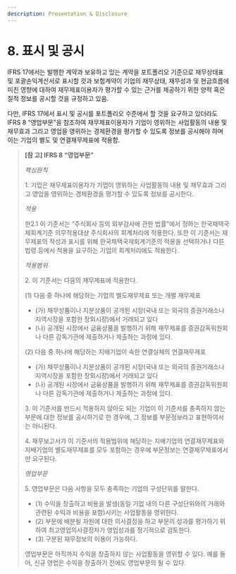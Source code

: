 ```yaml
---
description: Presentation & Disclosure
---
```


# 8. 표시 및 공시

IFRS 17에서는 발행한 계약과 보유하고 있는 계약을 포트폴리오 기준으로 재무상태표 및 포괄손익계산서로 표시할 것과 보험계약이 기업의 재무상태, 재무성과 및 현금흐름에 미친 영향에 대하여 재무제표이용자가 평가할 수 있는 근거를 제공하기 위한 양적 혹은 질적 정보를 공시할 것을 규정하고 있음.  &#x20;

다만, IFRS 17에서 표시 및 공시를 포트폴리오 수준에서 할 것을 요구하고 있더라도 IFRS 8 “영업부문”을 참조하여 재무제표이용자가 기업이 영위하는 사업활동의 내용 및 재무효과 그리고 영업을 영위하는 경제환경을 평가할 수 있도록 정보를 공시해야 하며 이는 기업의 별도 및 연결재무제표에 적용함.  &#x20;

> **\[참 고] IFRS 8 “영업부문”**   &#x20;
>
> _핵심원칙_
>
> 1\. 기업은 재무제표이용자가 기업이 영위하는 사업활동의 내용 및 재무효과 그리고 영업을 영위하는 경제환경을 평가할 수 있도록 정보를 공시한다.&#x20;
>
>> _적용_
>
> 한2.1 이 기준서는 “주식회사 등의 외부감사에 관한 법률”에서 정하는 한국채택국제회계기준 의무적용대상 주식회사의 회계처리에 적용한다. 또한 이 기준서는 재무제표의 작성과 표시를 위해 한국채택국제회계기준의 적용을 선택하거나 다른 법령 등에서 적용을 요구하는 기업의 회계처리에도 적용한다.
>
> _적용범위_
>
> 2\. 이 기준서는 다음의 재무제표에 적용한다.&#x20;
>
> (1) 다음 중 하나에 해당하는 기업의 별도재무제표 또는 개별 재무제표
>
> * (가) 채무상품이나 지분상품이 공개된 시장(국내 또는 외국의 증권거래소나 지역시장을 포함한 장외시장)에서 거래되고 있다
> * (나) 공개된 시장에서 금융상품을 발행하기 위해 재무제표를 증권감독위원회나 다른 감독기관에 제출하거나 제출하는 과정에 있다.
>
> (2) 다음 중 하나에 해당하는 지배기업이 속한 연결실체의 연결재무제표
>
> * (가) 채무상품이나 지분상품이 공개된 시장(국내 또는 외국의 증권거래소나 지역시장을 포함한 장외시장)에서 거래되고 있다
> * (나) 공개된 시장에서 금융상품을 발행하기 위해 재무제표를 증권감독위원회나 다른 감독기관에 제출하거나 제출하는 과정에 있다.&#x20;
>
> 3\. 이 기준서를 반드시 적용하지 않아도 되는 기업이 이 기준서를 충족하지 않는 부문에 대한 정보를 공시하기로 한 경우에, 그 정보를 부문정보라고 표현하여서는 아니된다.
>
> 4\. 재무보고서가 이 기준서의 적용범위에 해당하는 지배기업의 연결재무제표와 지배기업의 별도재무제표를 모두 포함하는 경우에 부문정보는 연결재무제표에서만 요구된다.&#x20;
>
> _영업부문_&#x20;
>
> 5\. 영업부문은 다음 사항을 모두 충족하는 기업의 구성단위를 말한다.&#x20;
>
> * (1) 수익을 창출하고 비용을 발생(동일 기업 내의 다른 구성단위와의 거래와 관련된 수익과 비용을 포함)시키는 사업활동을 영위한다.&#x20;
> * (2) 부문에 배분될 자원에 대한 의사결정을 하고 부문의 성과를 평가하기 위하여 최고영업의사결정자가 영업성과를 정기적으로 검토한다.&#x20;
> * (3) 구분된 재무정보의 이용이 가능하다.&#x20;
>
> 영업부문은 아직까지 수익을 창출하지 않는 사업활동을 영위할 수 있다. 예를 들어, 신규 영업은 수익을 창출하기 전에도 영업부문의 될 수 있다.&#x20;>

